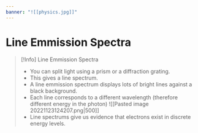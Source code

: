 ```yaml
---
banner: "![[physics.jpg]]"
---
```

# Line Emmission Spectra

> [!Info] Line Emmission Spectra
> - You can split light using a prism or a diffraction grating.
> - This gives a line spectrum.
> - A line emmission spectrum displays lots of bright lines against a black background.
> - Each line corresponds to a different wavelength (therefore different energy in the photon)
>![[Pasted image 20221123124207.png|500]]
>- Line spectrums give us evidence that electrons exist in discrete energy levels.



